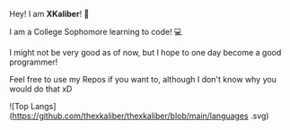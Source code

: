 Hey! I am **XKaliber**! 👋


I am a College Sophomore learning to code! :computer:

I might not be very good as of now, but I hope to one day become a good programmer!

Feel free to use my Repos if you want to, although I don't know why you would do that xD


![Top Langs](https://github.com/thexkaliber/thexkaliber/blob/main/languages .svg)

